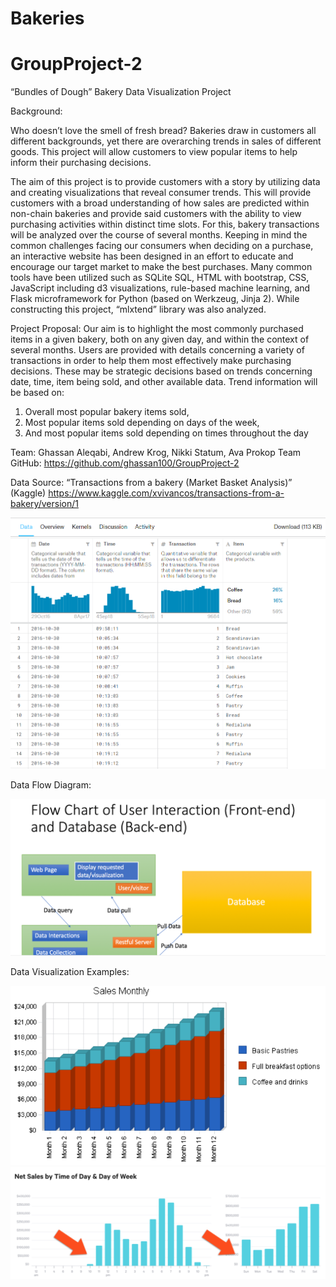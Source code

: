 # Bakeries
# GroupProject-2

“Bundles of Dough” Bakery Data Visualization Project

Background:

Who doesn’t love the smell of fresh bread? Bakeries draw in customers all different backgrounds, yet there are overarching trends in sales of different goods. This project will allow customers to view popular items to help inform their purchasing decisions.

The aim of this project is to provide customers with a story by utilizing data and creating visualizations that reveal consumer trends. This will provide customers with a broad understanding of how sales are predicted within non-chain bakeries and provide said customers with the ability to view purchasing activities within distinct time slots. For this, bakery transactions will be analyzed over the course of several months. Keeping in mind the common challenges facing our consumers when deciding on a purchase, an interactive website has been designed in an effort to educate and encourage our target market to make the best purchases. Many common tools have been utilized such as SQLite SQL, HTML with bootstrap, CSS, JavaScript including d3 visualizations, rule-based machine learning, and Flask microframework for Python (based on Werkzeug, Jinja 2). While constructing this project, “mlxtend” library was also analyzed.


Project Proposal:
Our aim is to highlight the most commonly purchased items in a given bakery, both on any given day, and within the context of several months. Users are provided with details concerning a variety of transactions in order to help them most effectively make purchasing decisions. These may be strategic decisions based on trends concerning date, time, item being sold, and other available data.
Trend information will be based on:
1)	Overall most popular bakery items sold,
2)	Most popular items sold depending on days of the week,
3)	And most popular items sold depending on times throughout the day 

Team:
Ghassan Aleqabi, Andrew Krog, Nikki Statum, Ava Prokop
Team GitHub: https://github.com/ghassan100/GroupProject-2

Data Source:
“Transactions from a bakery (Market Basket Analysis)” (Kaggle)
https://www.kaggle.com/xvivancos/transactions-from-a-bakery/version/1

![Alt Text](https://github.com/ghassan100/GroupProject-2/blob/master/images/data_preview.png)

Data Flow Diagram:

![Alt Text](https://github.com/ghassan100/GroupProject-2/blob/master/images/data_flow_diagram.png)

Data Visualization Examples:

![Alt Text](https://github.com/ghassan100/GroupProject-2/blob/master/images/data_visualization_inspo_1.png)
![Alt Text](https://github.com/ghassan100/GroupProject-2/blob/master/images/data_visualization_inspo_2.png)


